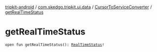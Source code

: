 [tripkit-android](../../index.md) / [com.skedgo.tripkit.ui.data](../index.md) / [CursorToServiceConverter](index.md) / [getRealTimeStatus](./get-real-time-status.md)

# getRealTimeStatus

`open fun getRealTimeStatus(): `[`RealTimeStatus`](../../com.skedgo.android.common.model/-real-time-status/index.md)`!`